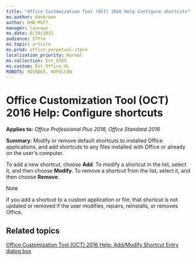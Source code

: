 ```yaml
---
title: "Office Customization Tool (OCT) 2016 Help Configure shortcuts"
ms.author: danbrown
author: DHB-MSFT
manager: laurawi
ms.date: 8/30/2015
audience: ITPro
ms.topic: article
ms.prod: office-perpetual-itpro
localization_priority: Normal
ms.collection: Ent_O365
ms.custom: Ent_Office_VL
ROBOTS: NOINDEX, NOFOLLOW
---
```


# Office Customization Tool (OCT) 2016 Help: Configure shortcuts

**Applies to:** *Office Professional Plus 2016, Office Standard 2016*

**Summary**: Modify or remove default shortcuts to installed Office applications, and add shortcuts to any files installed with Office or already on the user's computer.
  
To add a new shortcut, choose **Add**. To modify a shortcut in the list, select it, and then choose **Modify**. To remove a shortcut from the list, select it, and then choose **Remove**.
  
> [!NOTE]
> If you add a shortcut to a custom application or file, that shortcut is not updated or removed if the user modifies, repairs, reinstalls, or removes Office. 
  
## Related topics
[Office Customization Tool (OCT) 2016 Help: Add/Modify Shortcut Entry dialog box](oct-2016-help-add-modify-shortcut-entry-dialog-box.md)

